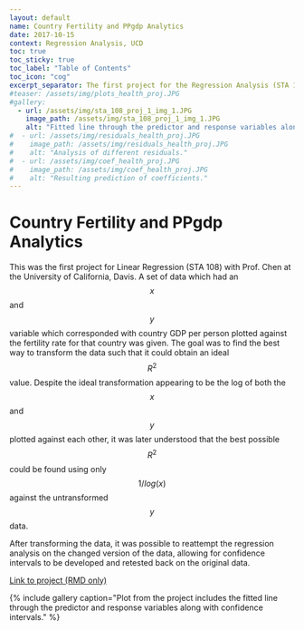 ```yaml
---
layout: default
name: Country Fertility and PPgdp Analytics
date: 2017-10-15
context: Regression Analysis, UCD
toc: true
toc_sticky: true
toc_label: "Table of Contents"
toc_icon: "cog"
excerpt_separator: The first project for the Regression Analysis (STA 108) course, utilizing linear regression.
#teaser: /assets/img/plots_health_proj.JPG
#gallery:
  - url: /assets/img/sta_108_proj_1_img_1.JPG
    image_path: /assets/img/sta_108_proj_1_img_1.JPG
    alt: "Fitted line through the predictor and response variables along with confidence intervals."
#  - url: /assets/img/residuals_health_proj.JPG
#    image_path: /assets/img/residuals_health_proj.JPG
#    alt: "Analysis of different residuals."
#  - url: /assets/img/coef_health_proj.JPG
#    image_path: /assets/img/coef_health_proj.JPG
#    alt: "Resulting prediction of coefficients."
---
```

# Country Fertility and PPgdp Analytics

This was the first project for Linear Regression (STA 108) with Prof. Chen at the University of California, Davis. A set of data which had an $$x$$ and $$y$$ variable which corresponded with country GDP per person plotted against the fertility rate for that country was given. The goal was to find the best way to transform the data such that it could obtain an ideal $$R^2$$ value. Despite the ideal transformation appearing to be the log of both the $$x$$ and $$y$$ plotted against each other, it was later understood that the best possible $$R^2$$ could be found using only $$1/log(x)$$ against the untransformed $$y$$ data.

After transforming the data, it was possible to reattempt the regression analysis on the changed version of the data, allowing for confidence intervals to be developed and retested back on the original data.

[Link to project (RMD only)](https://github.com/qzyu999/regression-analysis-ucd-fall-17/blob/master/project_1.pdf)

{% include gallery caption="Plot from the project includes the fitted line through the predictor and response variables along with confidence intervals." %}
